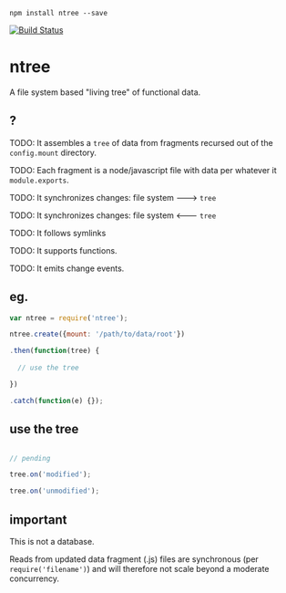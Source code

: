 `npm install ntree --save`

[![Build Status](https://travis-ci.org/nomilous/ntree.svg)](https://travis-ci.org/nomilous/ntree)

# ntree

A file system based "living tree" of functional data.

## ?

TODO: It assembles a `tree` of data from fragments recursed out of the `config.mount` directory.

TODO: Each fragment is a node/javascript file with data per whatever it `module.exports`.

TODO: It synchronizes changes: file system ---> `tree`

TODO: It synchronizes changes: file system <--- `tree`

TODO: It follows symlinks

TODO: It supports functions.

TODO: It emits change events.

## eg.

```javascript
var ntree = require('ntree');

ntree.create({mount: '/path/to/data/root'})

.then(function(tree) {
  
  // use the tree

})

.catch(function(e) {});

```

## use the tree

```javascript

// pending

tree.on('modified');

tree.on('unmodified');

```

## important

This is not a database.

Reads from updated data fragment (.js) files are synchronous (per `require('filename')`) and will therefore not scale beyond a moderate concurrency.

